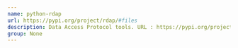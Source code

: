 ```yaml
---
name: python-rdap
url: https://pypi.org/project/rdap/#files
description: Data Access Protocol tools. URL : https://pypi.org/project/rdap/#files Groups : None
group: None
---
```

